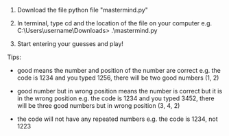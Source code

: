 1. Download the file python file "mastermind.py" 

2. In terminal, type cd and the location of the file on your computer
    e.g. C:\Users\username\Downloads> .\mastermind.py

3. Start entering your guesses and play!

Tips:
- good means the number and position of the number are correct
  e.g. the code is 1234 and you typed 1256, there will be two good numbers (1, 2)

- good number but in wrong position means the number is correct but it is in the wrong position
  e.g. the code is 1234 and you typed 3452, there will be three good numbers but in wrong position (3, 4, 2)

- the code will not have any repeated numbers
  e.g. the code is 1234, not 1223
